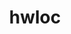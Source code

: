 ---
title: "hwloc"
layout: cache
categories: [package, develop-2024-12-22]
meta: {"versions": ["2.11.1"], "compilers": ["gcc@=10.5.0", "gcc@=11.1.0", "gcc@=11.4.0", "gcc@=12.3.0", "gcc@=12.4.0", "gcc@=13.2.0", "gcc@=13.3.0", "gcc@=7.3.1", "gcc@=7.5.0", "gcc@=9.4.0", "oneapi@=2024.1.0", "oneapi@=2024.2.1"], "oss": ["amzn2", "centos7", "rhel8", "ubuntu18.04", "ubuntu20.04", "ubuntu22.04", "ubuntu24.04"], "platforms": ["linux"], "targets": ["aarch64", "neoverse_v1", "neoverse_v2", "ppc64le", "x86_64_v3", "x86_64_v4"], "stacks": ["aws-isc", "aws-isc-aarch64", "aws-pcluster-neoverse_v1", "aws-pcluster-x86_64_v4", "build_systems", "data-vis-sdk", "developer-tools-aarch64-linux-gnu", "developer-tools-x86_64_v3-linux-gnu", "e4s", "e4s-neoverse-v2", "e4s-oneapi", "e4s-power", "e4s-rocm-external", "ml-linux-aarch64-cpu", "ml-linux-aarch64-cuda", "ml-linux-x86_64-cpu", "ml-linux-x86_64-cuda", "ml-linux-x86_64-rocm", "radiuss", "radiuss-aws", "radiuss-aws-aarch64", "root", "tutorial"], "num_specs": 34, "num_specs_by_stack": {"radiuss-aws-aarch64": 2, "root": 34, "aws-isc-aarch64": 1, "aws-pcluster-neoverse_v1": 1, "radiuss-aws": 2, "aws-isc": 1, "aws-pcluster-x86_64_v4": 2, "developer-tools-x86_64_v3-linux-gnu": 1, "developer-tools-aarch64-linux-gnu": 1, "radiuss": 2, "build_systems": 1, "e4s-power": 3, "data-vis-sdk": 1, "e4s-neoverse-v2": 3, "tutorial": 2, "e4s": 3, "e4s-rocm-external": 1, "e4s-oneapi": 2, "ml-linux-aarch64-cpu": 1, "ml-linux-aarch64-cuda": 2, "ml-linux-x86_64-cuda": 2, "ml-linux-x86_64-cpu": 1, "ml-linux-x86_64-rocm": 2}}
spec_details: [{"hash": "atzarq5z7luoejw3izpjlv6rbjfor5ck", "compiler": "gcc@=7.3.1", "versions": ["2.11.1"], "os": "amzn2", "platform": "linux", "target": "aarch64", "variants": ["build_system=autotools", "~cairo", "~cuda", "~gl", "~level_zero", "libs=shared,static", "~libudev", "+libxml2", "~nvml", "~opencl", "+pci", "~rocm"], "stacks": ["radiuss-aws-aarch64", "root"], "size": "-", "tarball": "https://binaries.spack.io/develop-2024-12-22/build_cache/linux-amzn2-aarch64/gcc-7.3.1/hwloc-2.11.1/linux-amzn2-aarch64-gcc-7.3.1-hwloc-2.11.1-atzarq5z7luoejw3izpjlv6rbjfor5ck.spack"}, {"hash": "wqakl7xqyvyulkoumw5li5sj2kfu3bzq", "compiler": "gcc@=7.3.1", "versions": ["2.11.1"], "os": "amzn2", "platform": "linux", "target": "aarch64", "variants": ["build_system=autotools", "~cairo", "~cuda", "~gl", "~level_zero", "libs=shared,static", "~libudev", "+libxml2", "~nvml", "~opencl", "+pci", "~rocm"], "stacks": ["root", "aws-isc-aarch64"], "size": "-", "tarball": "https://binaries.spack.io/develop-2024-12-22/build_cache/linux-amzn2-aarch64/gcc-7.3.1/hwloc-2.11.1/linux-amzn2-aarch64-gcc-7.3.1-hwloc-2.11.1-wqakl7xqyvyulkoumw5li5sj2kfu3bzq.spack"}, {"hash": "psgemtrt3tv5cqk3srildy5x3qybihy4", "compiler": "gcc@=7.3.1", "versions": ["2.11.1"], "os": "amzn2", "platform": "linux", "target": "aarch64", "variants": ["build_system=autotools", "~cairo", "~cuda", "~gl", "~level_zero", "libs=shared,static", "~libudev", "+libxml2", "~nvml", "~opencl", "+pci", "~rocm"], "stacks": ["radiuss-aws-aarch64", "root"], "size": "-", "tarball": "https://binaries.spack.io/develop-2024-12-22/build_cache/linux-amzn2-aarch64/gcc-7.3.1/hwloc-2.11.1/linux-amzn2-aarch64-gcc-7.3.1-hwloc-2.11.1-psgemtrt3tv5cqk3srildy5x3qybihy4.spack"}, {"hash": "g6xau5q7w7lbosxciohsqufrosxqnh62", "compiler": "gcc@=12.4.0", "versions": ["2.11.1"], "os": "amzn2", "platform": "linux", "target": "neoverse_v1", "variants": ["build_system=autotools", "~cairo", "~cuda", "~gl", "~level_zero", "libs=shared,static", "~libudev", "+libxml2", "~nvml", "~opencl", "+pci", "~rocm"], "stacks": ["aws-pcluster-neoverse_v1", "root"], "size": "-", "tarball": "https://binaries.spack.io/develop-2024-12-22/build_cache/linux-amzn2-neoverse_v1/gcc-12.4.0/hwloc-2.11.1/linux-amzn2-neoverse_v1-gcc-12.4.0-hwloc-2.11.1-g6xau5q7w7lbosxciohsqufrosxqnh62.spack"}, {"hash": "7stjm765d5uzycort4uny552e3jj5eud", "compiler": "gcc@=7.3.1", "versions": ["2.11.1"], "os": "amzn2", "platform": "linux", "target": "x86_64_v3", "variants": ["build_system=autotools", "~cairo", "~cuda", "~gl", "~level_zero", "libs=shared,static", "~libudev", "+libxml2", "~nvml", "~opencl", "+pci", "~rocm"], "stacks": ["root", "radiuss-aws"], "size": "-", "tarball": "https://binaries.spack.io/develop-2024-12-22/build_cache/linux-amzn2-x86_64_v3/gcc-7.3.1/hwloc-2.11.1/linux-amzn2-x86_64_v3-gcc-7.3.1-hwloc-2.11.1-7stjm765d5uzycort4uny552e3jj5eud.spack"}, {"hash": "drne33bs475xhc73sum3vhldjmenc425", "compiler": "gcc@=7.3.1", "versions": ["2.11.1"], "os": "amzn2", "platform": "linux", "target": "x86_64_v3", "variants": ["build_system=autotools", "~cairo", "~cuda", "~gl", "~level_zero", "libs=shared,static", "~libudev", "+libxml2", "~nvml", "~opencl", "+pci", "~rocm"], "stacks": ["aws-isc", "root"], "size": "-", "tarball": "https://binaries.spack.io/develop-2024-12-22/build_cache/linux-amzn2-x86_64_v3/gcc-7.3.1/hwloc-2.11.1/linux-amzn2-x86_64_v3-gcc-7.3.1-hwloc-2.11.1-drne33bs475xhc73sum3vhldjmenc425.spack"}, {"hash": "udesy2numx7xqdzld3v5unvi7xv4kp6j", "compiler": "gcc@=7.3.1", "versions": ["2.11.1"], "os": "amzn2", "platform": "linux", "target": "x86_64_v3", "variants": ["build_system=autotools", "~cairo", "~cuda", "~gl", "~level_zero", "libs=shared,static", "~libudev", "+libxml2", "~nvml", "~opencl", "+pci", "~rocm"], "stacks": ["root", "radiuss-aws"], "size": "-", "tarball": "https://binaries.spack.io/develop-2024-12-22/build_cache/linux-amzn2-x86_64_v3/gcc-7.3.1/hwloc-2.11.1/linux-amzn2-x86_64_v3-gcc-7.3.1-hwloc-2.11.1-udesy2numx7xqdzld3v5unvi7xv4kp6j.spack"}, {"hash": "6g5l4vhthy53w3sprcqw6vkkhvojccgk", "compiler": "oneapi@=2024.1.0", "versions": ["2.11.1"], "os": "amzn2", "platform": "linux", "target": "x86_64_v3", "variants": ["build_system=autotools", "~cairo", "~cuda", "~gl", "~level_zero", "libs=shared,static", "~libudev", "+libxml2", "~nvml", "~opencl", "+pci", "~rocm"], "stacks": ["root", "aws-pcluster-x86_64_v4"], "size": "-", "tarball": "https://binaries.spack.io/develop-2024-12-22/build_cache/linux-amzn2-x86_64_v3/oneapi-2024.1.0/hwloc-2.11.1/linux-amzn2-x86_64_v3-oneapi-2024.1.0-hwloc-2.11.1-6g5l4vhthy53w3sprcqw6vkkhvojccgk.spack"}, {"hash": "gc4wdewobmjh4fyxet3if4npvdjpkqyk", "compiler": "oneapi@=2024.1.0", "versions": ["2.11.1"], "os": "amzn2", "platform": "linux", "target": "x86_64_v4", "variants": ["build_system=autotools", "~cairo", "~cuda", "~gl", "~level_zero", "libs=shared,static", "~libudev", "+libxml2", "~nvml", "~opencl", "+pci", "~rocm"], "stacks": ["root", "aws-pcluster-x86_64_v4"], "size": "-", "tarball": "https://binaries.spack.io/develop-2024-12-22/build_cache/linux-amzn2-x86_64_v4/oneapi-2024.1.0/hwloc-2.11.1/linux-amzn2-x86_64_v4-oneapi-2024.1.0-hwloc-2.11.1-gc4wdewobmjh4fyxet3if4npvdjpkqyk.spack"}, {"hash": "utd7m3jabg2vhx7vpol54w76a4qvl4u7", "compiler": "gcc@=10.5.0", "versions": ["2.11.1"], "os": "centos7", "platform": "linux", "target": "x86_64_v3", "variants": ["build_system=autotools", "~cairo", "~cuda", "~gl", "~level_zero", "libs=shared,static", "~libudev", "+libxml2", "~nvml", "~opencl", "+pci", "~rocm"], "stacks": ["developer-tools-x86_64_v3-linux-gnu", "root"], "size": "-", "tarball": "https://binaries.spack.io/develop-2024-12-22/build_cache/linux-centos7-x86_64_v3/gcc-10.5.0/hwloc-2.11.1/linux-centos7-x86_64_v3-gcc-10.5.0-hwloc-2.11.1-utd7m3jabg2vhx7vpol54w76a4qvl4u7.spack"}, {"hash": "hdhfsnfmsi5xab5wk7nbbcivi47zmdsu", "compiler": "gcc@=13.3.0", "versions": ["2.11.1"], "os": "rhel8", "platform": "linux", "target": "aarch64", "variants": ["build_system=autotools", "~cairo", "~cuda", "~gl", "~level_zero", "libs=shared,static", "~libudev", "+libxml2", "~nvml", "~opencl", "+pci", "~rocm"], "stacks": ["developer-tools-aarch64-linux-gnu", "root"], "size": "-", "tarball": "https://binaries.spack.io/develop-2024-12-22/build_cache/linux-rhel8-aarch64/gcc-13.3.0/hwloc-2.11.1/linux-rhel8-aarch64-gcc-13.3.0-hwloc-2.11.1-hdhfsnfmsi5xab5wk7nbbcivi47zmdsu.spack"}, {"hash": "jata3i5xes6qzm44o7w23xkhlw2xjhli", "compiler": "gcc@=7.5.0", "versions": ["2.11.1"], "os": "ubuntu18.04", "platform": "linux", "target": "x86_64_v3", "variants": ["build_system=autotools", "~cairo", "~cuda", "~gl", "~level_zero", "libs=shared,static", "~libudev", "+libxml2", "~nvml", "~opencl", "+pci", "~rocm"], "stacks": ["radiuss", "root"], "size": "-", "tarball": "https://binaries.spack.io/develop-2024-12-22/build_cache/linux-ubuntu18.04-x86_64_v3/gcc-7.5.0/hwloc-2.11.1/linux-ubuntu18.04-x86_64_v3-gcc-7.5.0-hwloc-2.11.1-jata3i5xes6qzm44o7w23xkhlw2xjhli.spack"}, {"hash": "mgxpiqqrgwcbie3tl56nhcpkoged3rkp", "compiler": "gcc@=7.5.0", "versions": ["2.11.1"], "os": "ubuntu18.04", "platform": "linux", "target": "x86_64_v3", "variants": ["build_system=autotools", "~cairo", "~cuda", "~gl", "~level_zero", "libs=shared,static", "~libudev", "+libxml2", "~nvml", "~opencl", "+pci", "~rocm"], "stacks": ["radiuss", "root", "build_systems"], "size": "-", "tarball": "https://binaries.spack.io/develop-2024-12-22/build_cache/linux-ubuntu18.04-x86_64_v3/gcc-7.5.0/hwloc-2.11.1/linux-ubuntu18.04-x86_64_v3-gcc-7.5.0-hwloc-2.11.1-mgxpiqqrgwcbie3tl56nhcpkoged3rkp.spack"}, {"hash": "nkafkadvadgp7nkdkiycr7tgt576m7qc", "compiler": "gcc@=9.4.0", "versions": ["2.11.1"], "os": "ubuntu20.04", "platform": "linux", "target": "ppc64le", "variants": ["build_system=autotools", "~cairo", "~cuda", "~gl", "~level_zero", "libs=shared,static", "~libudev", "+libxml2", "~nvml", "~opencl", "+pci", "~rocm"], "stacks": ["e4s-power", "root"], "size": "-", "tarball": "https://binaries.spack.io/develop-2024-12-22/build_cache/linux-ubuntu20.04-ppc64le/gcc-9.4.0/hwloc-2.11.1/linux-ubuntu20.04-ppc64le-gcc-9.4.0-hwloc-2.11.1-nkafkadvadgp7nkdkiycr7tgt576m7qc.spack"}, {"hash": "vykexl7qklpeoukchg2fbnzgml3ynv5o", "compiler": "gcc@=9.4.0", "versions": ["2.11.1"], "os": "ubuntu20.04", "platform": "linux", "target": "ppc64le", "variants": ["build_system=autotools", "~cairo", "~cuda", "~gl", "~level_zero", "libs=shared,static", "~libudev", "+libxml2", "~nvml", "~opencl", "+pci", "~rocm"], "stacks": ["e4s-power", "root"], "size": "-", "tarball": "https://binaries.spack.io/develop-2024-12-22/build_cache/linux-ubuntu20.04-ppc64le/gcc-9.4.0/hwloc-2.11.1/linux-ubuntu20.04-ppc64le-gcc-9.4.0-hwloc-2.11.1-vykexl7qklpeoukchg2fbnzgml3ynv5o.spack"}, {"hash": "gjhcapbyaexggcchyuf2ecpskw5ptai2", "compiler": "gcc@=9.4.0", "versions": ["2.11.1"], "os": "ubuntu20.04", "platform": "linux", "target": "ppc64le", "variants": ["build_system=autotools", "~cairo", "+cuda", "cuda_arch=70", "~gl", "~level_zero", "libs=shared,static", "~libudev", "+libxml2", "~nvml", "~opencl", "+pci", "~rocm"], "stacks": ["e4s-power", "root"], "size": "-", "tarball": "https://binaries.spack.io/develop-2024-12-22/build_cache/linux-ubuntu20.04-ppc64le/gcc-9.4.0/hwloc-2.11.1/linux-ubuntu20.04-ppc64le-gcc-9.4.0-hwloc-2.11.1-gjhcapbyaexggcchyuf2ecpskw5ptai2.spack"}, {"hash": "m3fuzmqnbvzoahw2cpeuxgd5btqygq7i", "compiler": "gcc@=11.1.0", "versions": ["2.11.1"], "os": "ubuntu20.04", "platform": "linux", "target": "x86_64_v3", "variants": ["build_system=autotools", "~cairo", "~cuda", "~gl", "~level_zero", "libs=shared,static", "~libudev", "+libxml2", "~nvml", "~opencl", "+pci", "~rocm"], "stacks": ["root", "data-vis-sdk"], "size": "-", "tarball": "https://binaries.spack.io/develop-2024-12-22/build_cache/linux-ubuntu20.04-x86_64_v3/gcc-11.1.0/hwloc-2.11.1/linux-ubuntu20.04-x86_64_v3-gcc-11.1.0-hwloc-2.11.1-m3fuzmqnbvzoahw2cpeuxgd5btqygq7i.spack"}, {"hash": "muwwurzdb4bgy2v7isgow6pr2yccqngw", "compiler": "gcc@=11.4.0", "versions": ["2.11.1"], "os": "ubuntu22.04", "platform": "linux", "target": "neoverse_v2", "variants": ["build_system=autotools", "~cairo", "~cuda", "~gl", "~level_zero", "libs=shared,static", "~libudev", "+libxml2", "~nvml", "~opencl", "+pci", "~rocm"], "stacks": ["root", "e4s-neoverse-v2"], "size": "-", "tarball": "https://binaries.spack.io/develop-2024-12-22/build_cache/linux-ubuntu22.04-neoverse_v2/gcc-11.4.0/hwloc-2.11.1/linux-ubuntu22.04-neoverse_v2-gcc-11.4.0-hwloc-2.11.1-muwwurzdb4bgy2v7isgow6pr2yccqngw.spack"}, {"hash": "5em5jkaew3p47lu7agocnoh5x7uhfw3w", "compiler": "gcc@=11.4.0", "versions": ["2.11.1"], "os": "ubuntu22.04", "platform": "linux", "target": "neoverse_v2", "variants": ["build_system=autotools", "~cairo", "~cuda", "~gl", "~level_zero", "libs=shared,static", "~libudev", "+libxml2", "~nvml", "~opencl", "+pci", "~rocm"], "stacks": ["root", "e4s-neoverse-v2"], "size": "-", "tarball": "https://binaries.spack.io/develop-2024-12-22/build_cache/linux-ubuntu22.04-neoverse_v2/gcc-11.4.0/hwloc-2.11.1/linux-ubuntu22.04-neoverse_v2-gcc-11.4.0-hwloc-2.11.1-5em5jkaew3p47lu7agocnoh5x7uhfw3w.spack"}, {"hash": "qiis4q5gjh6cdl7wfg6nsvgcyp5fv6lo", "compiler": "gcc@=11.4.0", "versions": ["2.11.1"], "os": "ubuntu22.04", "platform": "linux", "target": "neoverse_v2", "variants": ["build_system=autotools", "~cairo", "+cuda", "cuda_arch=none", "~gl", "~level_zero", "libs=shared,static", "~libudev", "+libxml2", "~nvml", "~opencl", "+pci", "~rocm"], "stacks": ["root", "e4s-neoverse-v2"], "size": "-", "tarball": "https://binaries.spack.io/develop-2024-12-22/build_cache/linux-ubuntu22.04-neoverse_v2/gcc-11.4.0/hwloc-2.11.1/linux-ubuntu22.04-neoverse_v2-gcc-11.4.0-hwloc-2.11.1-qiis4q5gjh6cdl7wfg6nsvgcyp5fv6lo.spack"}, {"hash": "37vwet36pswokwkfenrteidjqnqe64oi", "compiler": "gcc@=11.4.0", "versions": ["2.11.1"], "os": "ubuntu22.04", "platform": "linux", "target": "x86_64_v3", "variants": ["build_system=autotools", "~cairo", "~cuda", "~gl", "~level_zero", "libs=shared,static", "~libudev", "+libxml2", "~nvml", "~opencl", "+pci", "~rocm"], "stacks": ["tutorial", "e4s", "root", "e4s-rocm-external"], "size": "-", "tarball": "https://binaries.spack.io/develop-2024-12-22/build_cache/linux-ubuntu22.04-x86_64_v3/gcc-11.4.0/hwloc-2.11.1/linux-ubuntu22.04-x86_64_v3-gcc-11.4.0-hwloc-2.11.1-37vwet36pswokwkfenrteidjqnqe64oi.spack"}, {"hash": "qvcbnob3zllttqhofltbrkpn7kxktba6", "compiler": "gcc@=11.4.0", "versions": ["2.11.1"], "os": "ubuntu22.04", "platform": "linux", "target": "x86_64_v3", "variants": ["build_system=autotools", "~cairo", "~cuda", "~gl", "~level_zero", "libs=shared,static", "~libudev", "+libxml2", "~nvml", "~opencl", "+pci", "~rocm"], "stacks": ["e4s", "root"], "size": "-", "tarball": "https://binaries.spack.io/develop-2024-12-22/build_cache/linux-ubuntu22.04-x86_64_v3/gcc-11.4.0/hwloc-2.11.1/linux-ubuntu22.04-x86_64_v3-gcc-11.4.0-hwloc-2.11.1-qvcbnob3zllttqhofltbrkpn7kxktba6.spack"}, {"hash": "6ssbcgkqo5awlklsguwrevpnw3bjejhg", "compiler": "gcc@=11.4.0", "versions": ["2.11.1"], "os": "ubuntu22.04", "platform": "linux", "target": "x86_64_v3", "variants": ["build_system=autotools", "~cairo", "+cuda", "cuda_arch=none", "~gl", "~level_zero", "libs=shared,static", "~libudev", "+libxml2", "~nvml", "~opencl", "+pci", "~rocm"], "stacks": ["e4s", "root"], "size": "-", "tarball": "https://binaries.spack.io/develop-2024-12-22/build_cache/linux-ubuntu22.04-x86_64_v3/gcc-11.4.0/hwloc-2.11.1/linux-ubuntu22.04-x86_64_v3-gcc-11.4.0-hwloc-2.11.1-6ssbcgkqo5awlklsguwrevpnw3bjejhg.spack"}, {"hash": "5j5w3xtxfiackar46pd6q7qccjxvkyho", "compiler": "oneapi@=2024.2.1", "versions": ["2.11.1"], "os": "ubuntu22.04", "platform": "linux", "target": "x86_64_v3", "variants": ["build_system=autotools", "~cairo", "~cuda", "~gl", "~level_zero", "libs=shared,static", "~libudev", "+libxml2", "~nvml", "~opencl", "+pci", "~rocm"], "stacks": ["e4s-oneapi", "root"], "size": "-", "tarball": "https://binaries.spack.io/develop-2024-12-22/build_cache/linux-ubuntu22.04-x86_64_v3/oneapi-2024.2.1/hwloc-2.11.1/linux-ubuntu22.04-x86_64_v3-oneapi-2024.2.1-hwloc-2.11.1-5j5w3xtxfiackar46pd6q7qccjxvkyho.spack"}, {"hash": "wn7yxucbha3kqbxljoafnsxpwpwpx4i6", "compiler": "oneapi@=2024.2.1", "versions": ["2.11.1"], "os": "ubuntu22.04", "platform": "linux", "target": "x86_64_v3", "variants": ["build_system=autotools", "~cairo", "~cuda", "~gl", "~level_zero", "libs=shared,static", "~libudev", "+libxml2", "~nvml", "~opencl", "+pci", "~rocm"], "stacks": ["e4s-oneapi", "root"], "size": "-", "tarball": "https://binaries.spack.io/develop-2024-12-22/build_cache/linux-ubuntu22.04-x86_64_v3/oneapi-2024.2.1/hwloc-2.11.1/linux-ubuntu22.04-x86_64_v3-oneapi-2024.2.1-hwloc-2.11.1-wn7yxucbha3kqbxljoafnsxpwpwpx4i6.spack"}, {"hash": "skfqehjqwhaza24sai7g2vcxbqpu6bux", "compiler": "gcc@=12.3.0", "versions": ["2.11.1"], "os": "ubuntu22.04", "platform": "linux", "target": "x86_64_v3", "variants": ["build_system=autotools", "~cairo", "~cuda", "~gl", "~level_zero", "libs=shared,static", "~libudev", "+libxml2", "~nvml", "~opencl", "+pci", "~rocm"], "stacks": ["tutorial", "root"], "size": "-", "tarball": "https://binaries.spack.io/develop-2024-12-22/build_cache/linux-ubuntu22.04-x86_64_v3/gcc-12.3.0/hwloc-2.11.1/linux-ubuntu22.04-x86_64_v3-gcc-12.3.0-hwloc-2.11.1-skfqehjqwhaza24sai7g2vcxbqpu6bux.spack"}, {"hash": "bb6y6upfb7l3z7dbn27kpjwcfimhfv2q", "compiler": "gcc@=13.2.0", "versions": ["2.11.1"], "os": "ubuntu24.04", "platform": "linux", "target": "aarch64", "variants": ["build_system=autotools", "~cairo", "~cuda", "~gl", "~level_zero", "libs=shared,static", "~libudev", "+libxml2", "~nvml", "~opencl", "+pci", "~rocm"], "stacks": ["root", "ml-linux-aarch64-cpu"], "size": "-", "tarball": "https://binaries.spack.io/develop-2024-12-22/build_cache/linux-ubuntu24.04-aarch64/gcc-13.2.0/hwloc-2.11.1/linux-ubuntu24.04-aarch64-gcc-13.2.0-hwloc-2.11.1-bb6y6upfb7l3z7dbn27kpjwcfimhfv2q.spack"}, {"hash": "rptggud72xfh6262gdl7zt5uf4lo6iqz", "compiler": "gcc@=13.2.0", "versions": ["2.11.1"], "os": "ubuntu24.04", "platform": "linux", "target": "aarch64", "variants": ["build_system=autotools", "~cairo", "+cuda", "cuda_arch=80", "~gl", "~level_zero", "libs=shared,static", "~libudev", "+libxml2", "~nvml", "~opencl", "+pci", "~rocm"], "stacks": ["root", "ml-linux-aarch64-cuda"], "size": "-", "tarball": "https://binaries.spack.io/develop-2024-12-22/build_cache/linux-ubuntu24.04-aarch64/gcc-13.2.0/hwloc-2.11.1/linux-ubuntu24.04-aarch64-gcc-13.2.0-hwloc-2.11.1-rptggud72xfh6262gdl7zt5uf4lo6iqz.spack"}, {"hash": "rauzyfnvnkx7hsivjxkibwvgjzq4ilbu", "compiler": "gcc@=13.2.0", "versions": ["2.11.1"], "os": "ubuntu24.04", "platform": "linux", "target": "aarch64", "variants": ["build_system=autotools", "~cairo", "+cuda", "cuda_arch=80", "~gl", "~level_zero", "libs=shared,static", "~libudev", "+libxml2", "~nvml", "~opencl", "+pci", "~rocm"], "stacks": ["root", "ml-linux-aarch64-cuda"], "size": "-", "tarball": "https://binaries.spack.io/develop-2024-12-22/build_cache/linux-ubuntu24.04-aarch64/gcc-13.2.0/hwloc-2.11.1/linux-ubuntu24.04-aarch64-gcc-13.2.0-hwloc-2.11.1-rauzyfnvnkx7hsivjxkibwvgjzq4ilbu.spack"}, {"hash": "f5kquwaex3qq3nq7gw3pe2bkd5ezw2bm", "compiler": "gcc@=13.2.0", "versions": ["2.11.1"], "os": "ubuntu24.04", "platform": "linux", "target": "x86_64_v3", "variants": ["build_system=autotools", "~cairo", "+cuda", "cuda_arch=80", "~gl", "~level_zero", "libs=shared,static", "~libudev", "+libxml2", "~nvml", "~opencl", "+pci", "~rocm"], "stacks": ["root", "ml-linux-x86_64-cuda"], "size": "-", "tarball": "https://binaries.spack.io/develop-2024-12-22/build_cache/linux-ubuntu24.04-x86_64_v3/gcc-13.2.0/hwloc-2.11.1/linux-ubuntu24.04-x86_64_v3-gcc-13.2.0-hwloc-2.11.1-f5kquwaex3qq3nq7gw3pe2bkd5ezw2bm.spack"}, {"hash": "eue4lbjlo7fydzqe26meroauf2qtodye", "compiler": "gcc@=13.2.0", "versions": ["2.11.1"], "os": "ubuntu24.04", "platform": "linux", "target": "x86_64_v3", "variants": ["build_system=autotools", "~cairo", "+cuda", "cuda_arch=80", "~gl", "~level_zero", "libs=shared,static", "~libudev", "+libxml2", "~nvml", "~opencl", "+pci", "~rocm"], "stacks": ["root", "ml-linux-x86_64-cuda"], "size": "-", "tarball": "https://binaries.spack.io/develop-2024-12-22/build_cache/linux-ubuntu24.04-x86_64_v3/gcc-13.2.0/hwloc-2.11.1/linux-ubuntu24.04-x86_64_v3-gcc-13.2.0-hwloc-2.11.1-eue4lbjlo7fydzqe26meroauf2qtodye.spack"}, {"hash": "khp7shvmxri3ijryj7q5sly6lx6lrs4e", "compiler": "gcc@=13.2.0", "versions": ["2.11.1"], "os": "ubuntu24.04", "platform": "linux", "target": "x86_64_v3", "variants": ["build_system=autotools", "~cairo", "~cuda", "~gl", "~level_zero", "libs=shared,static", "~libudev", "+libxml2", "~nvml", "~opencl", "+pci", "~rocm"], "stacks": ["root", "ml-linux-x86_64-cpu"], "size": "-", "tarball": "https://binaries.spack.io/develop-2024-12-22/build_cache/linux-ubuntu24.04-x86_64_v3/gcc-13.2.0/hwloc-2.11.1/linux-ubuntu24.04-x86_64_v3-gcc-13.2.0-hwloc-2.11.1-khp7shvmxri3ijryj7q5sly6lx6lrs4e.spack"}, {"hash": "xrqtbnanyfudyzdnk6u6gcsmioy7hhbv", "compiler": "gcc@=13.2.0", "versions": ["2.11.1"], "os": "ubuntu24.04", "platform": "linux", "target": "x86_64_v3", "variants": ["amdgpu_target=gfx90a", "build_system=autotools", "~cairo", "~cuda", "~gl", "~level_zero", "libs=shared,static", "~libudev", "+libxml2", "~nvml", "~opencl", "+pci", "+rocm"], "stacks": ["root", "ml-linux-x86_64-rocm"], "size": "-", "tarball": "https://binaries.spack.io/develop-2024-12-22/build_cache/linux-ubuntu24.04-x86_64_v3/gcc-13.2.0/hwloc-2.11.1/linux-ubuntu24.04-x86_64_v3-gcc-13.2.0-hwloc-2.11.1-xrqtbnanyfudyzdnk6u6gcsmioy7hhbv.spack"}, {"hash": "z2r4kmhwksb4oh43j47nkjsgtgbae43o", "compiler": "gcc@=13.2.0", "versions": ["2.11.1"], "os": "ubuntu24.04", "platform": "linux", "target": "x86_64_v3", "variants": ["amdgpu_target=gfx90a", "build_system=autotools", "~cairo", "~cuda", "~gl", "~level_zero", "libs=shared,static", "~libudev", "+libxml2", "~nvml", "~opencl", "+pci", "+rocm"], "stacks": ["root", "ml-linux-x86_64-rocm"], "size": "-", "tarball": "https://binaries.spack.io/develop-2024-12-22/build_cache/linux-ubuntu24.04-x86_64_v3/gcc-13.2.0/hwloc-2.11.1/linux-ubuntu24.04-x86_64_v3-gcc-13.2.0-hwloc-2.11.1-z2r4kmhwksb4oh43j47nkjsgtgbae43o.spack"}]
---